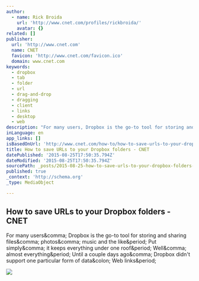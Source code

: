 ```yaml
---
author:
  - name: Rick Broida
    url: 'http://www.cnet.com/profiles/rickbroida/'
    avatar: {}
related: []
publisher:
  url: 'http://www.cnet.com'
  name: CNET
  favicon: 'http://www.cnet.com/favicon.ico'
  domain: www.cnet.com
keywords:
  - dropbox
  - tab
  - folder
  - url
  - drag-and-drop
  - dragging
  - client
  - links
  - desktop
  - web
description: "For many users, Dropbox is the go-to tool for storing and sharing files, photos, music and the like. Put simply, it keeps everything under one roof. Well, almost everything. Until a couple days ago, Dropbox didn't support one particular form of data: Web links."
inLanguage: en
app_links: []
isBasedOnUrl: 'http://www.cnet.com/how-to/how-to-save-urls-to-your-dropbox-folders/'
title: How to save URLs to your Dropbox folders - CNET
datePublished: '2015-08-25T17:50:35.794Z'
dateModified: '2015-08-25T17:50:35.794Z'
sourcePath: _posts/2015-08-25-how-to-save-urls-to-your-dropbox-folders-cnet.md
published: true
_context: 'http://schema.org'
_type: MediaObject

---
```

<article style=""><h1>How to save URLs to your Dropbox folders - CNET</h1><p>For many users&amp;comma; Dropbox is the go-to tool for storing and sharing files&amp;comma; photos&amp;comma; music and the like&amp;period; Put simply&amp;comma; it keeps everything under one roof&amp;period; Well&amp;comma; almost everything&amp;period; Until a couple days ago&amp;comma; Dropbox didn't support one particular form of data&amp;colon; Web links&amp;period;</p><img src="http://cnet1.cbsistatic.com/hub/i/r/2015/08/21/4fd31f40-d21d-4939-831e-95d41f9fd6b4/resize/770x578/ca8cf620c12c2e4ee7b05d21601be322/dropbox-url-added.jpg" /></article>